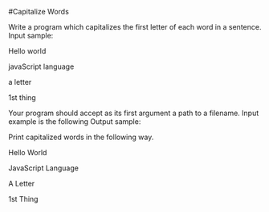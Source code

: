 #Capitalize Words

 Write a program which capitalizes the first letter of each word in a sentence.
Input sample:

Hello world

javaScript language

a letter

1st thing

Your program should accept as its first argument a path to a filename. Input example is the following
Output sample:

Print capitalized words in the following way. 

Hello World

JavaScript Language

A Letter

1st Thing
